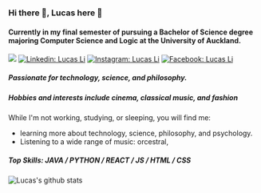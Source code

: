 ### Hi there 👋, Lucas here :orange_heart:
#### Currently in my final semester of pursuing a Bachelor of Science degree majoring Computer Science and Logic at the University of Auckland.

[![](https://img.shields.io/badge/-View_my_portfolio-orange?style=flat&logo=SitePoint&logoColor=white&link=https://lucasli233.github.io/react-portfolio/)](https://lucasli233.github.io/react-portfolio/) [![Linkedin: Lucas Li](https://img.shields.io/badge/-Find_me_on_Linkedin-orange?style=flat&logo=Linkedin&logoColor=white&link=https://www.linkedin.com/in/lucasli233/)](https://www.linkedin.com/in/lucasli233/) [![Instagram: Lucas Li](https://img.shields.io/badge/-Find_me_on_Instagram_-orange?style=flat&logo=Instagram&logoColor=white&link=https://www.instagram.com/lucass.li_/)](https://www.instagram.com/lucass.li_/) [![Facebook: Lucas Li](https://img.shields.io/badge/-Find_me_on_Facebook_-orange?style=flat&logo=Facebook&logoColor=white&link=https://www.facebook.com/LucasShengqiLi/)](https://www.facebook.com/LucasShengqiLi/)

##### Passionate for technology, science, and philosophy.
##### Hobbies and interests include cinema, classical music, and fashion

While I'm not working, studying, or sleeping, you will find me:
- learning more about technology, science, philosophy, and psychology.
- Listening to a wide range of music: orcestral, 

##### Top Skills: JAVA / PYTHON / REACT / JS / HTML / CSS


![Lucas's github stats](https://github-readme-stats.vercel.app/api?username=lucasli233&show_icons=true&theme=great-gatsby)


